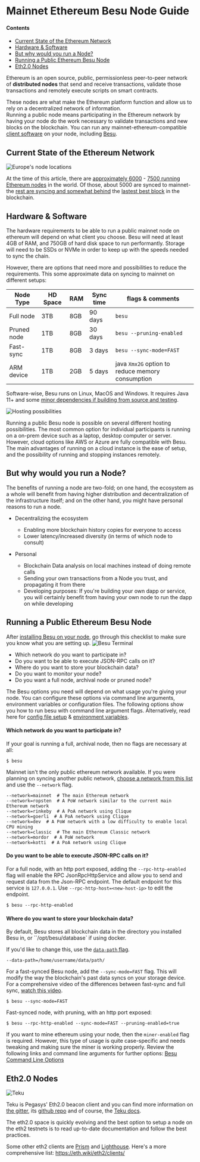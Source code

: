 # Mainnet Ethereum Besu Node Guide

#### Contents

- [Current State of the Ethereum Network](#current-state-of-the-ethereum-network)
- [Hardware & Software](#hardware-&-software)
- [But why would you run a Node?](but-why-would-you-run-a-node)
- [Running a Public Ethereum Besu Node](running-a-public-ethereum-besu-node)
- [Eth2.0 Nodes](eth20-nodes)


Ethereum is an open source, public, permissionless peer-to-peer network of **distributed nodes** that send and receive transactions, validate those transactions and remotely execute scripts on smart contracts.

These nodes are what make the Ethereum platform function and allow us to rely on a decentralized network of information.      
Running a public node means participating in the Ethereum network by having your node do the work necessary to validate transactions and new blocks on the blockchain.
You can run any mainnet-ethereum-compatible [client software](https://ethereum.stackexchange.com/questions/269/what-exactly-is-an-ethereum-client-and-what-clients-are-there) on your node, including [Besu](https://besu.hyperledger.org/en/stable/HowTo/Get-Started/Run-Docker-Image/#default-node-for-mainnet).

## Current State of the Ethereum Network

![Europe's node locations](https://i.imgur.com/fkS0sqJ.jpg)

At the time of this article, there are [approximately 6000](https://www.ethernodes.org/) - [7500 running Ethereum nodes](https://etherscan.io/nodetracker) in the world. Of those, about 5000 are synced to mainnet- the [rest are syncing and somewhat behind](https://www.ethernodes.org/sync) the [lastest best block](https://ethereum.stackexchange.com/questions/26127/what-does-best-block-mean) in the blockchain.


## Hardware & Software

The hardware requirements to be able to run a public mainnet node on ethereum will depend on what client you choose. Besu will need at least 4GB of RAM, and 750GB of hard disk space to run performantly. Storage will need to be SSDs or NVMe in order to keep up with the speeds needed to sync the chain.

However, there are options that need more and possibilities to reduce the requirements. This some approximate data on syncing to mainnet on different setups:

Node Type | HD Space | RAM | Sync time | flags & comments
--- | --- | --- | --- | ---
Full node | 3TB | 8GB | 90 days | `besu`
Pruned node | 1TB | 8GB | 30 days | `besu --pruning-enabled`
Fast-sync | 1TB | 8GB | 3 days | `besu --sync-mode=FAST`
ARM device | 1TB | 2GB | 5 days | java `Xmx2G` option to reduce memory consumption


Software-wise, Besu runs on Linux, MacOS and Windows. It requires Java 11+ and some [minor dependencies if building from source and testing](https://wiki.hyperledger.org/display/BESU/Building+from+source).


![Hosting possibilities](https://i.imgur.com/Q2HnacS.png)

Running a public Besu node is possible on several different hosting possibilities. The most common option for individual participants is running on a on-prem device such as a laptop, desktop computer or server. However, cloud options like AWS or Azure are fully compatible with Besu.
The main advantages of running on a cloud instance is the ease of setup, and the possibility of running and stopping instances remotely.


## But why would you run a Node?

The benefits of running a node are two-fold; on one hand, the ecosystem as a whole will benefit from having higher distribution and decentralization of the infrastructure itself; and on the other hand, you might have personal reasons to run a node.

- Decentralizing the ecosystem
    - Enabling more blockchain history copies for everyone to access
    - Lower latency/increased diversity (in terms of which node to consult)

- Personal
    - Blockchain Data analysis on local machines instead of doing remote calls
    - Sending your own transactions from a Node you trust, and propagating it from there
    - Developing purposes: If you're building your own dapp or service, you will certainly benefit from having your own node to run the dapp on while developing


## Running a Public Ethereum Besu Node

After [installing Besu on your node](https://besu.hyperledger.org/en/stable/HowTo/Get-Started/Install-Binaries/), go through this checklist to make sure you know what you are setting up.
![Besu Terminal](https://i.imgur.com/GHToZxr.png)

- Which network do you want to participate in?  
- Do you want to be able to execute JSON-RPC calls on it?  
- Where do you want to store your blockchain data?  
- Do you want to monitor your node?  
- Do you want a full node, archival node or pruned node?


The Besu options you need will depend on what usage you're giving your node.
You can configure these options via command line arguments, environment variables or configuration files. The following options show you how to run besu with command line argument flags. Alternatively, read here for [config file setup](https://besu.hyperledger.org/en/stable/Reference/CLI/CLI-Syntax/#config-file) & [environment variables](https://besu.hyperledger.org/en/stable/Reference/CLI/CLI-Syntax/#besu-environment-variables).

#### Which network do you want to participate in?  

If your goal is running a full, archival node, then no flags are necessary at all:
```
$ besu
```
Mainnet isn't the only public ethereum network available. If you were planning on syncing another public network, [choose a network from this list](https://besu.hyperledger.org/en/stable/Reference/CLI/CLI-Syntax/#network) and use the `--network` flag.

    --network=mainnet  # The main Ethereum network
    --network=ropsten  # A PoW network similar to the current main Ethereum network
    --network=rinkeby  # A PoA network using Clique
    --network=goerli  # A PoA network using Clique
    --network=dev  # A PoW network with a low difficulty to enable local CPU mining
    --network=classic  # The main Ethereum Classic network
    --network=mordor  # A PoW network
    --network=kotti  # A PoA network using Clique

#### Do you want to be able to execute JSON-RPC calls on it?  

For a full node, with an http port exposed, adding the `--rpc-http-enabled` flag will enable the RPC JsonRpcHttpService and allow you to send and request data from the Json-RPC endpoint. 
The default endpoint for this service is `127.0.0.1`. Use `--rpc-http-host=<new-host-ip>` to edit the endpoint.
```
$ besu --rpc-http-enabled
```

#### Where do you want to store your blockchain data?  

By default, Besu stores all blockchain data in the directory you installed Besu in, or ``/opt/besu/database` if using docker.

If you'd like to change this, use the [`data-path` flag](https://besu.hyperledger.org/en/stable/Reference/CLI/CLI-Syntax/#data-path).

```
--data-path=/home/username/data/path/
```


For a fast-synced Besu node, add the `--sync-mode=FAST` flag. This will modify the way the blockchain's past data syncs on your storage device. 
For a comprehensive video of the differences between fast-sync and full sync, [watch this video](https://www.youtube.com/watch?v=4GMIdPt_uTw).
```
$ besu --sync-mode=FAST
```

Fast-synced node, with pruning, with an http port exposed:
```
$ besu --rpc-http-enabled --sync-mode=FAST --pruning-enabled=true
```

If you want to mine ethereum using your node, then the `miner-enabled` flag is required. However, this type of usage is quite case-specific and needs tweaking and making sure the miner is working properly. Review the following links and command line arguments for further options:
[Besu Command Line Options](https://besu.hyperledger.org/en/stable/Reference/CLI/CLI-Syntax/#miner-enabled)

## Eth2.0 Nodes

![Teku](https://i.imgur.com/CsfGot2.png)

Teku is Pegasys' Eth2.0 beacon client and you can find more information on [the gitter](https://gitter.im/PegaSysEng/teku), its [github repo](https://github.com/PegaSysEng/teku) and of course, the [Teku docs](https://docs.teku.pegasys.tech/en/latest/).

The eth2.0 space is quickly evolving and the best option to setup a node on the eth2 testnets is to read up-to-date documentation and follow the best practices.

Some other eth2 clients are [Prism](https://prylabs.net) and [Lighthouse](https://lighthouse.sigmaprime.io). 
Here's a more comprehensive list: https://eth.wiki/eth2/clients/





